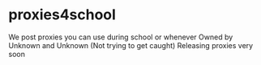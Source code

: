 # proxies4school
We post proxies you can use during school or whenever 
Owned by Unknown and Unknown (Not trying to get caught)
Releasing proxies very soon

